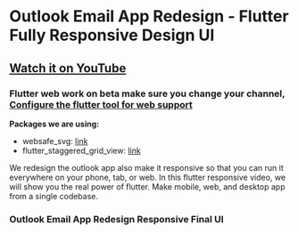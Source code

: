 # Outlook Email App Redesign - Flutter Fully Responsive Design UI

## [Watch it on YouTube](https://youtu.be/0mp-Ok00WZE)


 ### Flutter web work on beta make sure you change your channel, [Configure the flutter tool for web support](https://flutter.dev/docs/get-started/web)

**Packages we are using:**

- websafe_svg: [link](https://pub.dev/packages/websafe_svg)
- flutter_staggered_grid_view: [link](https://pub.dev/packages/flutter_staggered_grid_view)

We redesign the outlook app also make it responsive so that you can run it everywhere on your phone, tab, or web. In this flutter responsive video, we will show you the real power of flutter. Make mobile, web, and desktop app from a single codebase.

### Outlook Email App Redesign Responsive Final UI
